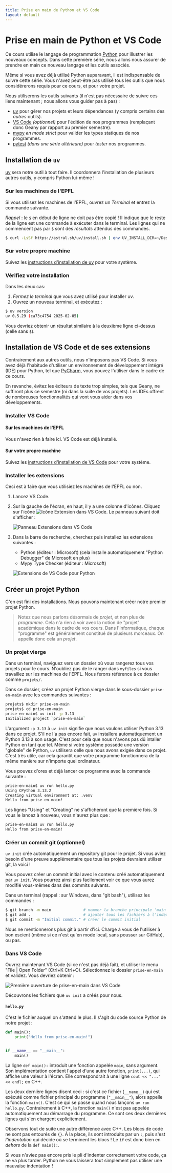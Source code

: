 ```yaml
---
title: Prise en main de Python et VS Code
layout: default
---
```


# Prise en main de Python et VS Code

Ce cours utilise le langage de programmation [Python](https://www.python.org/) pour illustrer les nouveaux concepts.
Dans cette première série, nous allons nous assurer de prendre en main ce nouveau langage et les outils associés.

Même si vous avez déjà utilisé Python auparavant, il est indispensable de suivre cette série.
Vous n'avez peut-être pas utilisé tous les outils que nous considérerons requis pour ce cours, et pour votre projet.

Nous utiliserons les outils suivants (il n'est pas nécessaire de suivre ces liens maintenant ; nous allons vous guider pas à pas) :

* [uv](https://docs.astral.sh/uv/) pour gérer nos projets et leurs dépendances (y compris certains des *autres* outils).
* [VS Code](https://code.visualstudio.com/) *(optionnel)* pour l'édition de nos programmes (remplaçant donc Geany par rapport au premier semestre).
* [mypy](https://mypy-lang.org/) *en mode strict* pour valider les types statiques de nos programmes.
* [pytest](https://docs.pytest.org/en/stable/) *(dans une série ultérieure)* pour *tester* nos programmes.

## Installation de `uv`

[uv](https://docs.astral.sh/uv/) sera notre outil à tout faire.
Il coordonnera l'installation de plusieurs autres outils, y compris Python lui-même !

### Sur les machines de l'EPFL

Si vous utilisez les machines de l'EPFL, ouvrez un *Terminal* et entrez la commande suivante.

*Rappel* : le `$` en début de ligne ne doit pas être copié !
Il indique que le reste de la ligne est une commande à exécuter dans le terminal.
Les lignes qui ne commencent pas par `$` sont des *résultats* attendus des commandes.

```bash
$ curl -LsSf https://astral.sh/uv/install.sh | env UV_INSTALL_DIR=~/Desktop/myfiles/.local/bin sh
```

### Sur votre propre machine

Suivez les [instructions d'installation de uv](https://docs.astral.sh/uv/getting-started/installation/) pour votre système.

### Vérifiez votre installation

Dans les deux cas:

1. *Fermez le terminal* que vous avez utilisé pour installer uv.
2. Ouvrez un nouveau terminal, et exécutez :

```bash
$ uv version
uv 0.5.29 (ca73c4754 2025-02-05)
```

Vous devriez obtenir un résultat similaire à la deuxième ligne ci-dessus (celle sans `$`).

## Installation de VS Code et de ses extensions

Contrairement aux autres outils, nous n'imposons pas VS Code.
Si vous avez déjà l'habitude d'utiliser un environnement de développement intégré (IDE) pour Python, tel que [PyCharm](https://www.jetbrains.com/pycharm/), vous pouvez l'utiliser dans le cadre de ce cours.

En revanche, évitez les éditeurs de texte trop simples, tels que Geany, ne suffiront plus ce semestre (ni dans la suite de vos projets).
Les IDEs offrent de nombreuses fonctionnalités qui vont vous aider dans vos développements.

### Installer VS Code

#### Sur les machines de l'EPFL

Vous n'avez rien à faire ici.
VS Code est déjà installé.

#### Sur votre propre machine

Suivez les [instructions d'installation de VS Code](https://code.visualstudio.com/download) pour votre système.

### Installer les extensions

Ceci est à faire que vous utilisiez les machines de l'EPFL ou non.

1. Lancez VS Code.
2. Sur la gauche de l'écran, en haut, il y a une colonne d'icônes.
   Cliquez sur l'icône ![Icône Extension dans VS Code](/assets/img/icon-vs-code-extension.png).
   Le panneau suivant doit s'afficher :

   ![Panneau Extensions dans VS Code](/assets/img/vs-code-extension-pane.png)

3. Dans la barre de recherche, cherchez puis installez les extensions suivantes :

   * Python (éditeur : Microsoft)
     (cela installe automatiquement "Python Debugger" de Microsoft en plus)
   * Mypy Type Checker (éditeur : Microsoft)

   ![Extensions de VS Code pour Python](/assets/img/vs-code-python-extensions.png)

## Créer un projet Python

C'en est fini des installations.
Nous pouvons maintenant créer notre premier projet Python.

> Notez que nous parlons désormais de *projet*, et non plus de *programme*.
> Cela n'a rien à voir avec la notion de "projet" académique dans le cadre de vos cours.
> Dans l'informatique, chaque "programme" est généralement constitué de plusieurs morceaux.
> On appelle donc cela un *projet*.

### Un projet vierge

Dans un terminal, naviguez vers un dossier où vous rangerez tous vos projets pour le cours.
N'oubliez pas de le ranger dans `myfiles` si vous travaillez sur les machines de l'EPFL.
Nous ferons référence à ce dossier comme `projets/`.

Dans ce dossier, créez un projet Python vierge dans le sous-dossier `prise-en-main` avec les commandes suivantes :

```bash
projets$ mkdir prise-en-main
projets$ cd prise-en-main
prise-en-main$ uv init -p 3.13
Initialized project `prise-en-main`
```

L'argument `-p 3.13` à `uv init` signifie que nous voulons utiliser Python 3.13 dans ce projet.
S'il ne l'a pas encore fait, `uv` installera automatiquement un Python 3.13 à son usage.
C'est pour cela que nous n'avons pas dû intaller Python en tant que tel.
Même si votre système possède une version "globale" de Python, `uv` utilisera celle que nous avons exigée dans ce projet.
C'est très utile, car cela garantit que votre programme fonctionnera de la même manière sur n'importe quel ordinateur.

Vous pouvez d'ores et déjà lancer ce programme avec la commande suivante :

```bash
prise-en-main$ uv run hello.py
Using CPython 3.13.2
Creating virtual environment at: .venv
Hello from prise-en-main!
```

Les lignes "Using" et "Creating" ne s'afficheront que la première fois.
Si vous le lancez à nouveau, vous n'aurez plus que :

```bash
prise-en-main$ uv run hello.py
Hello from prise-en-main!
```

### Créer un commit git (optionnel)

`uv init` crée automatiquement un repository git pour le projet.
Si vous aviez besoin d'une preuve supplémentaire que tous les projets devraient utiliser git, la voici !

Vous pouvez créer un commit initial avec le contenu créé automatiquement par `uv init`.
Vous pourrez ainsi plus facilement voir ce que vous aurez modifié vous-mêmes dans des commits suivants.

Dans un terminal (rappel : sur Windows, dans "git bash"), utilisez les commandes :

```bash
$ git branch -m main              # nommer la branche principale 'main'
$ git add .                       # ajouter tous les fichiers à l'index
$ git commit -m "Initial commit." # créer le commit initial
```

Nous ne mentionnerons plus git à partir d'ici.
Charge à vous de l'utiliser à bon escient (même si ce n'est qu'en mode local, sans pousser sur GitHub), ou pas.

### Dans VS Code

Ouvrez maintenant VS Code (si ce n'est pas déjà fait), et utiliser le menu "File | Open Folder" (Ctrl+K Ctrl+O).
Sélectionnez le dossier `prise-en-main` et validez.
Vous devriez obtenir :

![Première ouverture de prise-en-main dans VS Code](/assets/img/vs-code-prise-en-main-premiere-ouverture.png)

Découvrons les fichiers que `uv init` a créés pour nous.

#### `hello.py`

C'est le fichier auquel on s'attend le plus.
Il s'agit du code source Python de notre projet :

```python
def main():
    print("Hello from prise-en-main!")


if __name__ == "__main__":
    main()
```

La ligne `def main():` introduit une fonction appelée `main`, sans argument.
Son implémentation contient l'appel d'une autre fonction, `print(...)`, qui affiche une valeur à l'écran.
Elle correspondrait à une ligne `cout << "..." << endl;` en C++.

Les deux dernière lignes disent ceci : si c'est ce fichier (`__name__`) qui est exécuté comme fichier principal du programme (`"__main__"`), alors appelle la fonction `main()`.
C'est ce qui se passe quand nous lançons `uv run hello.py`.
Contrairement à C++, la fonction `main()` n'est pas appelée automatiquement au démarrage du programme.
Ce sont ces deux dernières lignes qui s'en chargent explicitement.

Observons tout de suite une autre différence avec C++.
Les blocs de code ne sont pas entourés de `{}`.
À la place, ils sont introduits par un `:`, puis s'est *l'indentation* qui décide où se terminent les blocs !
Le `if` est donc bien en *dehors* de la `def main():`.

Si vous n'aviez pas encore pris le pli d'indenter correctement votre code, ça ne va plus tarder.
Python ne vous laissera tout simplement pas utiliser une mauvaise indentation !
